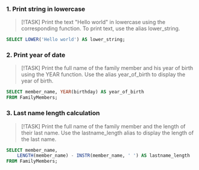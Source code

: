 ### 1. Print string in lowercase
> [!TASK]
> Print the text "Hello world" in lowercase using the corresponding function. To print text, use the alias lower_string.
```sql
SELECT LOWER('Hello world') AS lower_string;
```

### 2. Print year of date
> [!TASK]
> Print the full name of the family member and his year of birth using the YEAR function. Use the alias year_of_birth to display the year of birth.
```sql
SELECT member_name, YEAR(birthday) AS year_of_birth
FROM FamilyMembers;
```

### 3. Last name length calculation
> [!TASK]
> Print the full name of the family member and the length of their last name. Use the lastname_length alias to display the length of the last name.
```sql
SELECT member_name,
	LENGTH(member_name) - INSTR(member_name, ' ') AS lastname_length
FROM FamilyMembers;
```